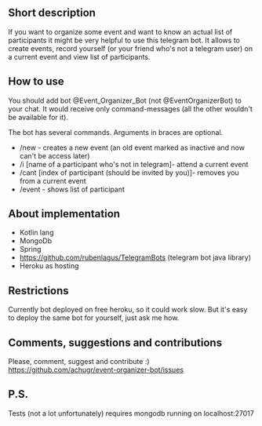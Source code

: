 ## Short description
If you want to organize some event and want to know an actual list of participants it might be very helpful to use this
telegram bot. It allows to create events, record yourself (or your friend who's not a telegram user) on a current event and view list of participants.

## How to use
You should add bot @Event_Organizer_Bot (not @EventOrganizerBot) to your chat. It would receive only command-messages (all the other wouldn't be available for it). 

The bot has several commands. Arguments in braces are optional.

* /new - creates a new event (an old event marked as inactive and now can't be access later)
* /i [name of a participant who's not in telegram]- attend a current event
* /cant [index of participant (should be invited by you)]- removes you from a current event
* /event - shows list of participant

## About implementation
* Kotlin lang
* MongoDb
* Spring
* https://github.com/rubenlagus/TelegramBots (telegram bot java library)
* Heroku as hosting

## Restrictions
Currently bot deployed on free heroku, so it could work slow. But it's easy to deploy the same bot for yourself, just ask me how.

## Comments, suggestions and contributions
Please, comment, suggest and contribute :) https://github.com/achugr/event-organizer-bot/issues

## P.S.
Tests (not a lot unfortunately) requires mongodb running on localhost:27017

